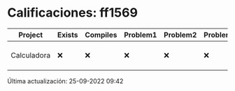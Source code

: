 # Calificaciones: ff1569
|Project|Exists|Compiles|Problem1|Problem2|Problem3|Extra|CommitHash|CommitDate|CheckDate|Comments|DueDate|Grade|
|-|-|-|-|-|-|-|-|-|-|-|-|-|
|Calculadora|❌|❌|❌|❌|❌|❌|NA|NA|25-09-2022 09:42:47|No se encontró el archivo en PracticasCompuI/Calculadora/Calculadora.cpp|28-09-2022 21:00:00|5|

Última actualización: 25-09-2022 09:42